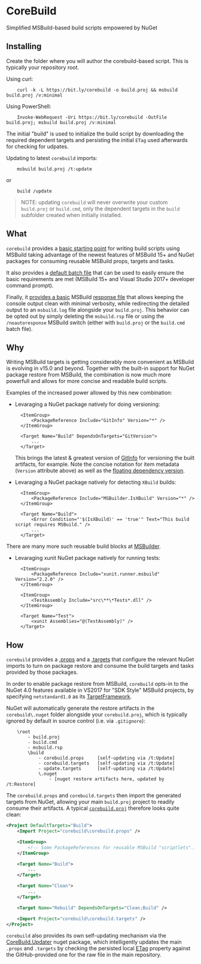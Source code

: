# CoreBuild

Simplified MSBuild-based build scripts empowered by NuGet


## Installing

Create the folder where you will author the corebuild-based script. 
This is typically your repository root.

Using curl:

		curl -k -L https://bit.ly/corebuild -o build.proj && msbuild build.proj /v:minimal
	
Using PowerShell:

		Invoke-WebRequest -Uri https://bit.ly/corebuild -OutFile build.proj; msbuild build.proj /v:minimal

The initial "build" is used to initialize the build script by downloading the required dependent 
targets and persisting the initial `ETag` used afterwards for checking for udpates.

Updating to latest `corebuild` imports:

		msbuild build.proj /t:update

or

		build /update

> NOTE: updating `corebuild` will never overwrite your custom `build.proj` or 
> `build.cmd`, only the dependent targets in the `build` subfolder created when initially installed.


## What

`corebuild` provides a [basic starting point](https://github.com/kzu/corebuild/blob/master/src/build.proj) 
for writing build scripts using MSBuild taking advantage of the newest features of MSBuild 15+ 
and NuGet packages for consuming reusable MSBuild props, targets and tasks. 

It also provides a [default batch file](https://github.com/kzu/corebuild/blob/master/src/build.cmd) 
that can be used to easily ensure the basic requirements are met (MSBuild 15+ and Visual Studio 
2017+ developer command prompt).

Finally, it [provides a basic](https://github.com/kzu/corebuild/blob/master/src/msbuild.rsp) 
MSBuild [response file](https://msdn.microsoft.com/en-us/library/ms404301.aspx) 
that allows keeping the console output clean with minimal verbosity, while 
redirecting the detailed output to an `msbuild.log` file alongside your 
`build.proj`. This behavior can be opted out by simply deleting the `msbuild.rsp` file 
or using the `/noautoresponse` MSBuild switch (either with `build.proj` or the `build.cmd` 
batch file).

## Why

Writing MSBuild targets is getting considerably more convenient as MSBuild is evolving in 
v15.0 and beyond. Together with the built-in support for NuGet package restore from MSBuild, 
the combination is now much more powerfull and allows for more concise and readable build scripts.

Examples of the increased power allowed by this new combination:

* Levaraging a NuGet package natively for doing versioning:

		<ItemGroup>
			<PackageReference Include="GitInfo" Version="*" />
		</ItemGroup>

		<Target Name="Build" DependsOnTargets="GitVersion">
			...
		</Target>

  This brings the latest & greatest version of [GitInfo](https://www.nuget.org/packages/GitInfo) 
  for versioning the built artifacts, for example.
  Note the concise notation for item metadata (`Version` attribute above) as 
  well as the [floating dependency version](https://docs.nuget.org/ndocs/consume-packages/dependency-resolution#floating-versions).

* Levaraging a NuGet package natively for detecting `XBuild` builds:

		<ItemGroup>
			<PackageReference Include="MSBuilder.IsXBuild" Version="*" />
		</ItemGroup>

		<Target Name="Build">
			<Error Condition="'$(IsXBuild)' == 'true'" Text="This build script requires MSBuild." />
			...
		</Target>


There are many more such reusable build blocks at [MSBuilder](https://github.com/MobileEssentials/MSBuilder).

* Levaraging xunit NuGet package natively for running tests:

		<ItemGroup>
			<PackageReference Include="xunit.runner.msbuild" Version="2.2.0" />
		</ItemGroup>

		<ItemGroup>
			<TestAssembly Include="src\**\*Tests*.dll" />
		</ItemGroup>

		<Target Name="Test">
			<xunit Assemblies="@(TestAssembly)" />
		</Target>


## How

`corebuild` provides a [.props](https://github.com/kzu/corebuild/blob/master/src/build/corebuild.props) and 
a [.targets](https://github.com/kzu/corebuild/blob/master/src/build/corebuild.targets) that configure the 
relevant NuGet imports to turn on package restore and consume the build targets and tasks provided by those 
packages.

In order to enable package restore from MSBuild, `corebuild` opts-in to the NuGet 4.0 features available 
in VS2017 for "SDK Style" MSBuild projects, by specifying `netstandard1.0` as its 
[TargetFramework](https://github.com/kzu/corebuild/blob/master/src/build/corebuild.props#L5).

NuGet will automatically generate the restore artifacts in the `corebuild\.nuget` folder alongside your 
`corebuild.proj`, which is typically ignored by default in source control (i.e. via `.gitignore`):

		\root
			- build.proj
			- build.cmd
			- msbuild.rsp
			\build
				- corebuild.props     [self-updating via /t:Update]
				- corebuild.targets   [self-updating via /t:Update]
				- update.targets      [self-updating via /t:Update]
				\.nuget
					- [nuget restore artifacts here, updated by /t:Restore]

The `corebuild.props` and `corebuild.targets` then import the generated targets from NuGet, allowing 
your main `build.proj` project to readily consume their artifacts. 
A typical [`corebuild.proj`](https://github.com/kzu/corebuild/blob/master/src/build.proj) therefore 
looks quite clean:

```xml
<Project DefaultTargets="Build">
	<Import Project="corebuild\corebuild.props" />

	<ItemGroup>
		<!-- Some PackageReferences for reusable MSBuild "scriptlets"... -->
	</ItemGroup>

	<Target Name="Build">
		...
	</Target>

	<Target Name="Clean">
		...
	</Target>

	<Target Name="Rebuild" DependsOnTargets="Clean;Build" />

	<Import Project="corebuild\corebuild.targets" />
</Project>
```

`corebuild` also provides its own self-updating mechanism via the [CoreBuild.Updater](https://www.nuget.org/packages/CoreBuild.Updater) 
nuget package, which intelligently updates the main `.props` and `.targets` by checking the persisted local 
[ETag](https://github.com/kzu/corebuild/blob/master/src/build/corebuild.props#L13) property against the 
GitHub-provided one for the raw file in the main repository.
